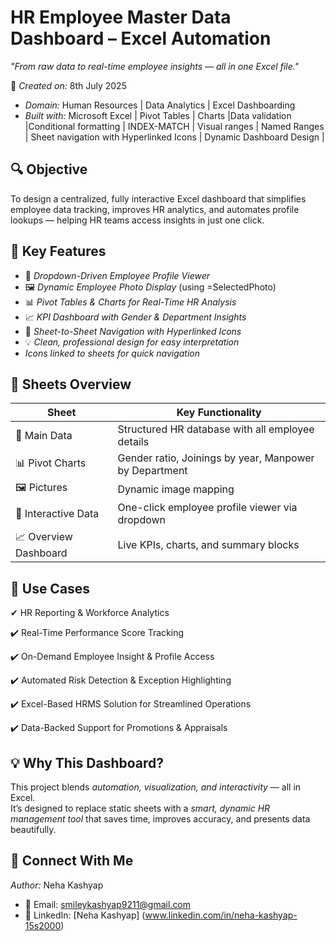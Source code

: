 # HR Employee Master Data Dashboard – Excel Automation

*"From raw data to real-time employee insights — all in one Excel file."*

📅 *Created on:* 8th July 2025
-  *Domain:* Human Resources | Data Analytics | Excel Dashboarding
-  *Built with:* Microsoft Excel | Pivot Tables | Charts |Data validation |Conditional formatting | INDEX-MATCH | Visual ranges |  Named Ranges | Sheet navigation with Hyperlinked Icons | Dynamic Dashboard Design |

## 🔍 Objective

To design a centralized, fully interactive Excel dashboard that simplifies employee data tracking, improves HR analytics, and automates profile lookups — helping HR teams access insights in just one click.

## 🌟 Key Features

- 🔽 *Dropdown-Driven Employee Profile Viewer*
- 🖼️ *Dynamic Employee Photo Display* (using =SelectedPhoto)
- 📊 *Pivot Tables & Charts for Real-Time HR Analysis*
- 📈 *KPI Dashboard with Gender & Department Insights*
- 🧭 *Sheet-to-Sheet Navigation with Hyperlinked Icons*
- 💡 *Clean, professional design for easy interpretation*
-  *Icons linked to sheets for quick navigation*

## 🧩 Sheets Overview

| Sheet | Key Functionality |
|-------|-------------------|
| 📄 Main Data | Structured HR database with all employee details |
| 📊 Pivot Charts | Gender ratio, Joinings by year, Manpower by Department |
| 🖼️ Pictures | Dynamic image mapping |
| 📑 Interactive Data | One-click employee profile viewer via dropdown |
| 📈 Overview Dashboard | Live KPIs, charts, and summary blocks |

## 🚀 Use Cases

✔ HR Reporting & Workforce Analytics

✔️ Real-Time Performance Score Tracking

✔️ On-Demand Employee Insight & Profile Access

✔️ Automated Risk Detection & Exception Highlighting

✔️ Excel-Based HRMS Solution for Streamlined Operations

✔️ Data-Backed Support for Promotions & Appraisals

## 💡 Why This Dashboard?

This project blends *automation, visualization, and interactivity* — all in Excel.  
It’s designed to replace static sheets with a *smart, dynamic HR management tool* that saves time, improves accuracy, and presents data beautifully.

## 🔗 Connect With Me

*Author:* Neha Kashyap  
- 📧 Email: smileykashyap9211@gmail.com  
- 💼 LinkedIn: [Neha Kashyap] (www.linkedin.com/in/neha-kashyap-15s2000)










